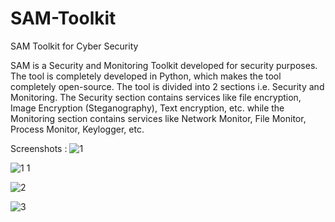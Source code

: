 # SAM-Toolkit
SAM Toolkit for Cyber Security

SAM is a Security and Monitoring Toolkit developed for security purposes. The tool is completely developed in Python, which makes the tool completely open-source. The tool is divided into 2 sections i.e. Security and Monitoring. The Security section contains services like file encryption, Image Encryption (Steganography), Text encryption, etc. while the Monitoring section contains services like Network Monitor, File Monitor, Process Monitor, Keylogger, etc.

Screenshots : 
![1](https://user-images.githubusercontent.com/88876009/163617775-cdfc3e00-1953-4175-9dcf-57ce850c575f.jpg)

![1 1](https://user-images.githubusercontent.com/88876009/163618389-98aff8e3-846f-43f7-b3d6-459ad3ed59e9.jpg)

![2](https://user-images.githubusercontent.com/88876009/163618450-7b8a2eea-df3e-4b41-a3b9-d5092ef065e5.jpg)

![3](https://user-images.githubusercontent.com/88876009/163618527-116b3f35-8cb8-48fa-8ab6-6730555592c8.jpg)
